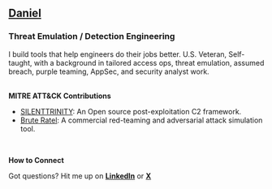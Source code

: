 ## [Daniel](https://armado.io/daniel)

### Threat Emulation / Detection Engineering

I build tools that help engineers do their jobs better. U.S. Veteran, Self-taught, with a background in tailored access ops, threat emulation, assumed breach, purple teaming, AppSec, and security analyst work.
</br>
</br>

**MITRE ATT&CK Contributions**

- [SILENTTRINITY](https://attack.mitre.org/software/S0692): An Open source post-exploitation C2 framework.
- [Brute Ratel](https://attack.mitre.org/software/S1063): A commercial red-teaming and adversarial attack simulation tool.
  
</br>

**How to Connect**

Got questions?  Hit me up on **[LinkedIn](https://www.linkedin.com/in/darmado)** or   **[X](https://x.com/darmad0)**
